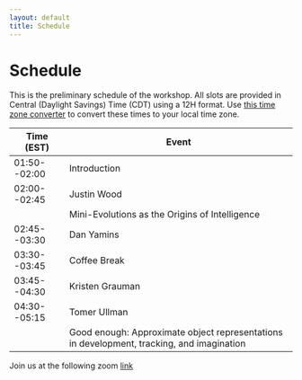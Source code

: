 ```yaml
---
layout: default
title: Schedule
---
```


# Schedule

This is the preliminary schedule of the workshop. All slots are provided in Central (Daylight Savings) Time (CDT) using a 12H format. Use [this time zone converter](https://www.thetimezoneconverter.com) to convert these times to your local time zone.


| Time (EST)   | Event           |
| ------------ | ----------------|
| 01:50--02:00 | Introduction    |
| 02:00--02:45 | Justin Wood     |
|              | Mini-Evolutions as the Origins of Intelligence |
| 02:45--03:30 | Dan Yamins      |
| 03:30--03:45 | Coffee Break    |
| 03:45--04:30 | Kristen Grauman |
| 04:30--05:15 | Tomer Ullman    |
|              |Good enough: Approximate object representations in development, tracking, and imagination|


Join us at the following zoom [link](https://uni-frankfurt.zoom-x.de/j/66714708374?pwd=Q0JLSVhuMUppam10TW5LN2NUY2RCQT09)